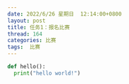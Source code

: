 ```yaml
---
date: 2022/6/26 星期日  12:14:00+0800
layout: post
title: 任务1：报名比赛
thread: 164
categories: 比赛
tags:  比赛
---
```




```python
def hello():
  print("hello world!")
```

